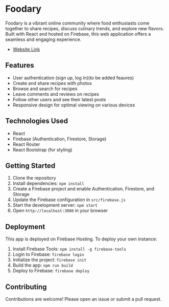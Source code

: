 # Foodary

Foodary is a vibrant online community where food enthusiasts come together to share recipes, discuss culinary trends, and explore new flavors.
Built with React and hosted on Firebase, this web application offers a seamless and engaging experience.
- [Website Link](https://shantanu72-foodary.web.app/)
## Features

- User authentication (sign up, log in)(to be added feaures)
- Create and share recipes with photos
- Browse and search for recipes
- Leave comments and reviews on recipes
- Follow other users and see their latest posts
- Responsive design for optimal viewing on various devices

## Technologies Used

- React
- Firebase (Authentication, Firestore, Storage)
- React Router
- React Bootstrap (for styling)

## Getting Started

1. Clone the repository
2. Install dependencies: `npm install`
3. Create a Firebase project and enable Authentication, Firestore, and Storage
4. Update the Firebase configuration in `src/firebase.js`
5. Start the development server: `npm start`
6. Open `http://localhost:3000` in your browser

## Deployment

This app is deployed on Firebase Hosting. To deploy your own instance:

1. Install Firebase Tools: `npm install -g firebase-tools`
2. Login to Firebase: `firebase login`
3. Initialize the project: `firebase init`
4. Build the app: `npm run build`
5. Deploy to Firebase: `firebase deploy`

## Contributing

Contributions are welcome! Please open an issue or submit a pull request.
